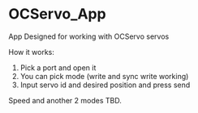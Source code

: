 # OCServo_App
App Designed for working with OCServo servos

How it works:
1. Pick a port and open it
2. You can pick mode (write and sync write working)
3. Input servo id and desired position and press send

Speed and another 2 modes TBD.
